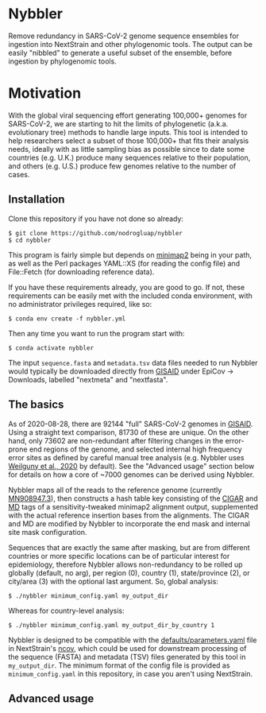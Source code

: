 # Nybbler
Remove redundancy in SARS-CoV-2 genome sequence ensembles for ingestion into NextStrain and other phylogenomic tools. The output can be easily "nibbled" to generate a useful subset of the ensemble, before ingestion by phylogenomic tools.

# Motivation
With the global viral sequencing effort generating 100,000+ genomes for SARS-CoV-2, we are starting to hit the limits of phylogenetic (a.k.a. evolutionary tree) methods to handle large inputs. This tool is intended to help researchers select a subset of those 100,000+ that fits their analysis needs, ideally with as little sampling bias as possible since to date some countries (e.g. U.K.) produce many sequences relative to their population, and others (e.g. U.S.) produce few genomes relative to the number of cases. 

## Installation
Clone this repository if you have not done so already:

```
$ git clone https://github.com/nodrogluap/nybbler
$ cd nybbler
```

This program is fairly simple but depends on [minimap2](https://github.com/lh3/minimap2) being in your path, as well as the Perl packages YAML::XS (for reading the config file) and File::Fetch (for downloading reference data).

If you have these requirements already, you are good to go. If not, these requirements can be easily met with the included conda environment, with no administrator privileges required, like so:

```$ conda env create -f nybbler.yml```

Then any time you want to run the program start with:

```$ conda activate nybbler```

The input ```sequence.fasta``` and ```metadata.tsv``` data files needed to run Nybbler would typically be downloaded directly from [GISAID](https://gisaid.org/CoV2020) under EpiCov -> Downloads, labelled "nextmeta" and "nextfasta". 

## The basics
As of 2020-08-28, there are 92144 "full" SARS-CoV-2 genomes in [GISAID](https://gisaid.org/CoV2020). Using a straight text comparison, 81730 of these are unique. On the other hand, only 73602 are non-redundant after filtering changes in the error-prone end regions of the genome, and selected internal high frequency error sites as defined by careful manual tree analysis (e.g. Nybbler uses [Weilguny et al., 2020](https://github.com/W-L/ProblematicSites_SARS-CoV2) by default). See the "Advanced usage" section below for details on how a core of ~7000 genomes can be derived using Nybbler.

Nybbler maps all of the reads to the reference genome (currently [MN908947.3](https://www.ncbi.nlm.nih.gov/nuccore/MN908947)), then constructs a hash table key consisting of the [CIGAR](https://jef.works/blog/2017/03/28/CIGAR-strings-for-dummies/) and [MD](https://github.com/vsbuffalo/devnotes/wiki/The-MD-Tag-in-BAM-Files) tags of a sensitivity-tweaked minimap2 alignment output, supplemented with the actual reference insertion bases from the alignments. The CIGAR and MD are modified by Nybbler to incorporate the end mask and internal site mask configuration.

Sequences that are exactly the same after masking, but are from different countries or more specific locations can be of particular interest for epidemiology, therefore Nybbler allows non-redundancy to be rolled up globally (default, no arg), per region (0), country (1), state/province (2), or city/area (3) with the optional last argument. So, global analysis:

```
$ ./nybbler minimum_config.yaml my_output_dir
```

Whereas for country-level analysis:

```
$ ./nybbler minimum_config.yaml my_output_dir_by_country 1
```

Nybbler is designed to be compatible with the [defaults/parameters.yaml](https://github.com/nextstrain/ncov/blob/master/defaults/parameters.yaml) file in NextStrain's [ncov](https://github.com/nextstrain/ncov), which could be used for downstream processing of the sequence (FASTA) and metadata (TSV) files generated by this tool in ```my_output_dir```. The minimum format of the config file is provided as ```minimum_config.yaml``` in this repository, in case you aren't using NextStrain. 

## Advanced usage

